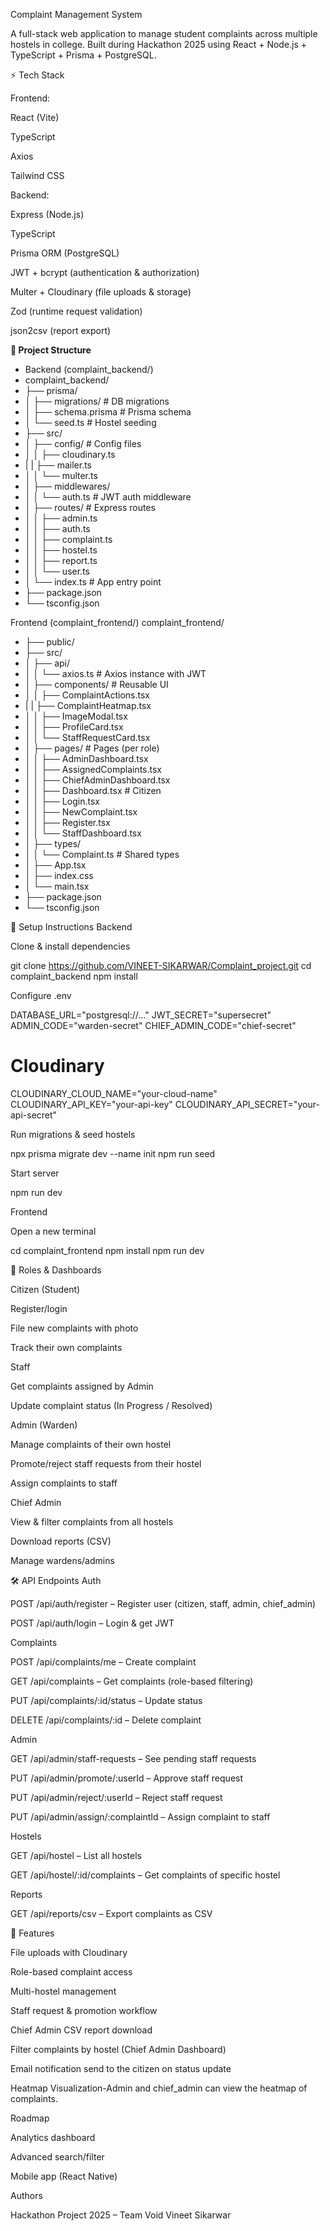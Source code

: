  Complaint Management System

A full-stack web application to manage student complaints across multiple hostels in college.
Built during Hackathon 2025  using React + Node.js + TypeScript + Prisma + PostgreSQL.

⚡ Tech Stack

Frontend:

React (Vite)

TypeScript

Axios

Tailwind CSS

Backend:

Express (Node.js)

TypeScript

Prisma ORM (PostgreSQL)

JWT + bcrypt (authentication & authorization)

Multer + Cloudinary (file uploads & storage)

Zod (runtime request validation)

json2csv (report export)

**📂 Project Structure**
- Backend (complaint_backend/)
- complaint_backend/
- ├── prisma/
- │   ├── migrations/           # DB migrations
- │   ├── schema.prisma         # Prisma schema
- │   └── seed.ts               # Hostel seeding
- ├── src/
- │   ├── config/               # Config files
- │   │   ├── cloudinary.ts
- |   |   ├── mailer.ts
- │   │   └── multer.ts
- │    ├── middlewares/
- │   │   └── auth.ts           # JWT auth middleware
- │   ├── routes/               # Express routes
- │   │   ├── admin.ts
- │   │   ├── auth.ts
- │   │   ├── complaint.ts
- │   │   ├── hostel.ts
- │   │   ├── report.ts
- │   │   └── user.ts
- │   └── index.ts              # App entry point
- ├── package.json
- └── tsconfig.json

Frontend (complaint_frontend/)
complaint_frontend/
- ├── public/
- ├── src/
- │   ├── api/
- │   │   └── axios.ts          # Axios instance with JWT
- │   ├── components/           # Reusable UI
- │   │   ├── ComplaintActions.tsx
- |   |   ├── ComplaintHeatmap.tsx
- │   │   ├── ImageModal.tsx
- │   │   ├── ProfileCard.tsx
- │   │   └── StaffRequestCard.tsx
- │   ├── pages/                # Pages (per role)
- │   │   ├── AdminDashboard.tsx
- │   │   ├── AssignedComplaints.tsx
- │   │   ├── ChiefAdminDashboard.tsx
- │   │   ├── Dashboard.tsx     # Citizen
- │   │   ├── Login.tsx
- │   │   ├── NewComplaint.tsx
- │   │   ├── Register.tsx
- │   │   └── StaffDashboard.tsx
- │   ├── types/
- │   │   └── Complaint.ts      # Shared types
- │   ├── App.tsx
- │   ├── index.css
- │   └── main.tsx
- ├── package.json
- └── tsconfig.json

🔧 Setup Instructions
Backend

Clone & install dependencies

git clone https://github.com/VINEET-SIKARWAR/Complaint_project.git
cd complaint_backend
npm install


Configure .env

DATABASE_URL="postgresql://..."
JWT_SECRET="supersecret"
ADMIN_CODE="warden-secret"
CHIEF_ADMIN_CODE="chief-secret"

# Cloudinary
CLOUDINARY_CLOUD_NAME="your-cloud-name"
CLOUDINARY_API_KEY="your-api-key"
CLOUDINARY_API_SECRET="your-api-secret"


Run migrations & seed hostels

npx prisma migrate dev --name init
npm run seed


Start server

npm run dev

Frontend

Open a new terminal

cd complaint_frontend
npm install
npm run dev

👤 Roles & Dashboards

Citizen (Student)

Register/login

File new complaints with photo

Track their own complaints

Staff

Get complaints assigned by Admin

Update complaint status (In Progress / Resolved)

Admin (Warden)

Manage complaints of their own hostel

Promote/reject staff requests from their hostel

Assign complaints to staff

Chief Admin

View & filter complaints from all hostels

Download reports (CSV)

Manage wardens/admins

🛠 API Endpoints
Auth

POST /api/auth/register – Register user (citizen, staff, admin, chief_admin)

POST /api/auth/login – Login & get JWT

Complaints

POST /api/complaints/me – Create complaint

GET /api/complaints – Get complaints (role-based filtering)

PUT /api/complaints/:id/status – Update status

DELETE /api/complaints/:id – Delete complaint

Admin

GET /api/admin/staff-requests – See pending staff requests

PUT /api/admin/promote/:userId – Approve staff request

PUT /api/admin/reject/:userId – Reject staff request

PUT /api/admin/assign/:complaintId – Assign complaint to staff

Hostels

GET /api/hostel – List all hostels

GET /api/hostel/:id/complaints – Get complaints of specific hostel

Reports

GET /api/reports/csv – Export complaints as CSV

📸 Features

File uploads with Cloudinary

Role-based complaint access

Multi-hostel management

Staff request & promotion workflow

Chief Admin CSV report download

Filter complaints by hostel (Chief Admin Dashboard)

Email notification send to the citizen on status update

Heatmap Visualization-Admin and chief_admin can view the heatmap of complaints.

Roadmap

Analytics dashboard

Advanced search/filter

Mobile app (React Native)

Authors

Hackathon Project 2025 – Team Void
Vineet Sikarwar
